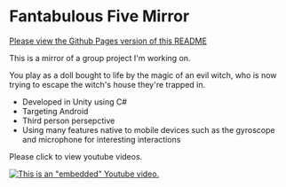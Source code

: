 # Fantabulous Five Mirror

[Please view the Github Pages version of this README](https://matt123miller.github.io/FantabulousFiveGitMirror/)

This is a mirror of a group project I'm working on. 

You play as a doll bought to life by the magic of an evil witch, who is now trying to escape the witch's house they're trapped in. 
* Developed in Unity using C#
* Targeting Android
* Third person persepctive
* Using many features native to mobile devices such as the gyroscope and microphone for interesting interactions

Please click to view youtube videos.

[![This is an "embedded" Youtube video.](https://img.youtube.com/vi/IfZ12YtiasI/0.jpg)](https://www.youtube.com/watch?v=IfZ12YtiasI)
